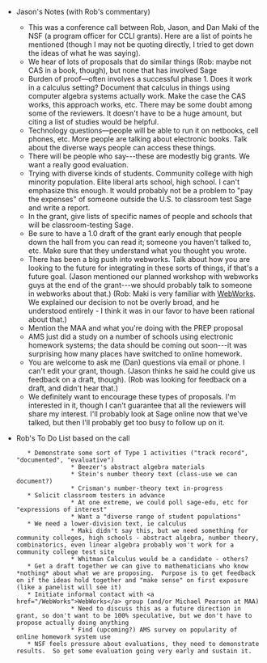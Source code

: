 
* Jason's Notes (with Rob's commentary) 

   * This was a conference call between Rob, Jason, and Dan Maki of the NSF (a program officer for CCLI grants).  Here are a list of points he mentioned (though I may not be quoting directly, I tried to get down the ideas of what he was saying). 
   * We hear of lots of proposals that do similar things (Rob: maybe not CAS in a book, though), but none that has involved Sage 
   * Burden of proof—often involves a successful phase 1.  Does it work in a calculus setting?  Document that calculus in things using computer algebra systems actually work.  Make the case the CAS works, this approach works, etc.  There may be some doubt among some of the reviewers.  It doesn't have to be a huge amount, but citing a list of studies would be helpful. 
   * Technology questions—people will be able to run it on netbooks, cell phones, etc.  More people are talking about electronic books.  Talk about the diverse ways people can access these things. 
   * There will be people who say---these are modestly big grants.  We want a really good evaluation. 
   * Trying with diverse kinds of students.  Community college with high minority population.  Elite liberal arts school, high school.  I can't emphasize this enough.  It would probably not be a problem to "pay the expenses" of someone outside the U.S. to classroom test Sage and write a report. 
   * In the grant, give lists of specific names of people and schools that will be classroom-testing Sage. 
   * Be sure to have a 1.0 draft of the grant early enough that people down the hall from you can read it; someone you haven't talked to, etc.  Make sure that they understand what you thought you wrote.   
   * There has been a big push into webworks.  Talk about how you are looking to the future for integrating in these sorts of things, if that's a future goal. (Jason mentioned our planned workshop with webworks guys at the end of the grant---we should probably talk to someone in webworks about that.)  (Rob:  Maki is very familiar with <a href="/WebWorks">WebWorks</a>.  We explained our decision to not be overly broad, and he understood entirely - I think it was in our favor to have been rational about that.) 
   * Mention the MAA and what you're doing with the PREP proposal 
   * AMS just did a study on a number of schools using electronic homework systems; the data should be coming out soon---it was surprising how many places have switched to online homework. 
   * You are welcome to ask me (Dan) questions via email or phone.  I can't edit your grant, though. (Jason thinks he said he could give us feedback on a draft, though).  (Rob was looking for feedback on a draft, and didn't hear that.) 
   * We definitely want to encourage these types of proposals.  I'm interested in it, though I can't guarantee that all the reviewers will share my interest.  I'll probably look at Sage online now that we've talked, but then I'll probably get too busy to follow up on it. 
* Rob's To Do List based on the call 

         * Demonstrate some sort of Type 1 activities ("track record", "documented", "evaluative") 
                     * Beezer's abstract algebra materials 
                     * Stein's number theory text (class-use we can document?) 
                     * Crisman's number-theory text in-progress 
         * Solicit classroom testers in advance 
                     * At one extreme, we could poll sage-edu, etc for "expressions of interest" 
                     * Want a "diverse range of student populations" 
         * We need a lower-division text, ie calculus 
                     * Maki didn't say this, but we need something for community colleges, high schools - abstract algebra, number theory, combinatorics, even linear algebra probably won't work for a community college test site 
                     * Whitman Calculus would be a candidate - others? 
         * Get a draft together we can give to mathematicians who know *nothing* about what we are proposing.  Purpose is to get feedback on if the ideas hold together and "make sense" on first exposure (like a panelist will see it) 
         * Initiate informal contact with <a href="/WebWorks">WebWorks</a> group (and/or Michael Pearson at MAA) 
                     * Need to discuss this as a future direction in grant, so don't want to be 100% speculative, but we don't have to propose actually doing anything 
                     * Find (upcoming?) AMS survey on popularity of online homework system use 
         * NSF feels pressure about evaluations, they need to demonstrate results.  So get some evaluation going very early and sustain it. 